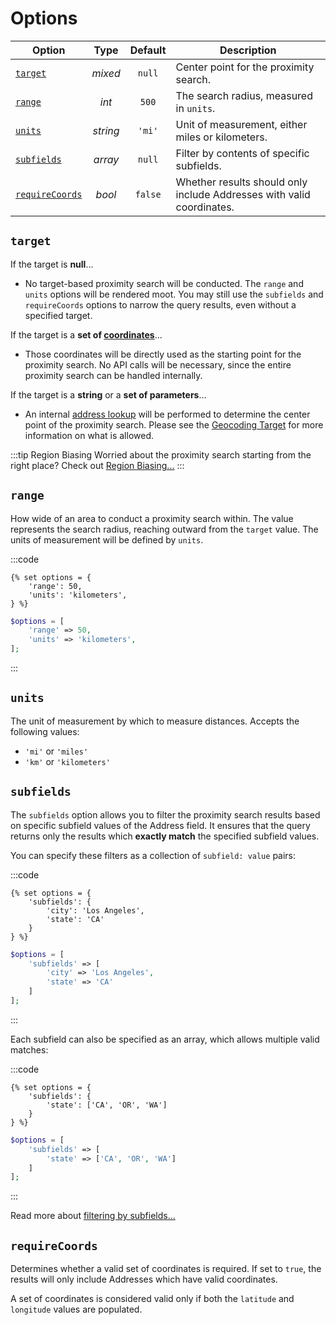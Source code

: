 # Options

| Option                            | Type     | Default | Description                                      |
|-----------------------------------|:--------:|:-------:|--------------------------------------------------|
| [`target`](#target)               | _mixed_  | `null`  | Center point for the proximity search.           |
| [`range`](#range)                 | _int_    | `500`   | The search radius, measured in `units`.          |
| [`units`](#units)                 | _string_ | `'mi'`  | Unit of measurement, either miles or kilometers. |
| [`subfields`](#subfields)         | _array_  | `null`  | Filter by contents of specific subfields.        |
| [`requireCoords`](#requirecoords) | _bool_   | `false` | Whether results should only include Addresses with valid coordinates. |

## `target`

If the target is **null**...
 - No target-based proximity search will be conducted. The `range` and `units` options will be rendered moot. You may still use the `subfields` and `requireCoords` options to narrow the query results, even without a specified target.

If the target is a **set of [coordinates](/models/coordinates/)**...
 - Those coordinates will be directly used as the starting point for the proximity search. No API calls will be necessary, since the entire proximity search can be handled internally.

If the target is a **string** or a **set of parameters**...
 - An internal [address lookup](/geocoding/) will be performed to determine the center point of the proximity search. Please see the [Geocoding Target](/geocoding/target/) for more information on what is allowed.

:::tip Region Biasing
Worried about the proximity search starting from the right place? Check out [Region Biasing...](/guides/region-biasing/)
:::

## `range`

How wide of an area to conduct a proximity search within. The value represents the search radius, reaching outward from the `target` value. The units of measurement will be defined by `units`.

:::code
```twig
{% set options = {
    'range': 50,
    'units': 'kilometers',
} %}
```
```php
$options = [
    'range' => 50,
    'units' => 'kilometers',
];
```
:::

## `units`

The unit of measurement by which to measure distances. Accepts the following values:

 - `'mi'` or `'miles'`
 - `'km'` or `'kilometers'`

## `subfields`

The `subfields` option allows you to filter the proximity search results based on specific subfield values of the Address field. It ensures that the query returns only the results which **exactly match** the specified subfield values.

You can specify these filters as a collection of `subfield: value` pairs:

:::code
```twig
{% set options = {
    'subfields': {
        'city': 'Los Angeles',
        'state': 'CA'
    }
} %}
```
```php
$options = [
    'subfields' => [
        'city' => 'Los Angeles',
        'state' => 'CA'
    ]
];
```
:::

Each subfield can also be specified as an array, which allows multiple valid matches:

:::code
```twig
{% set options = {
    'subfields': {
        'state': ['CA', 'OR', 'WA']
    }
} %}
```
```php
$options = [
    'subfields' => [
        'state' => ['CA', 'OR', 'WA']
    ]
];
```
:::

Read more about [filtering by subfields...](/guides/filter-by-subfields/)

## `requireCoords`

Determines whether a valid set of coordinates is required. If set to `true`, the results will only include Addresses which have valid coordinates.

A set of coordinates is considered valid only if both the `latitude` and `longitude` values are populated.
